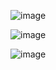![image](https://github.com/jinuk0211/llm_project/assets/150532431/67a39407-97ec-454e-847d-5b5589ed1321)

![image](https://github.com/jinuk0211/llm_project/assets/150532431/59860e04-0d21-4987-8e6a-b5768085c1d3)

![image](https://github.com/jinuk0211/llm_project/assets/150532431/dd6bedaa-82c3-41f5-a2af-2e08b3d82cfd)
